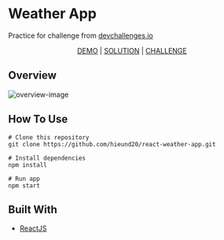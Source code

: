 <h1>Weather App</h1>

<p>Practice for challenge from <a href="https://devchallenges.io/">devchallenges.io</a><p>
<div align="center">
<a href="https://react-weather-app-hieund20.vercel.app/">DEMO</a> | <a href="https://devchallenges.io/solutions/WzXSsYzFVFLhqlKZdyXz">SOLUTION</a> | <a href="https://devchallenges.io/challenges/mM1UIenRhK808W8qmLWv">CHALLENGE</a>
</div>

<h2>Overview</h2>
<img src="https://res.cloudinary.com/dna6tju5f/image/upload/v1647505838/Github%20project%20overview/weather-app-overview_ivv8gp.png" alt="overview-image"/>

<h2>How To Use</h2>

```
# Clone this repository
git clone https://github.com/hieund20/react-weather-app.git

# Install dependencies
npm install

# Run app
npm start
```

<h2>Built With</h2>
<ul>
  <li><a href="https://reactjs.org/">ReactJS</a></li>
</ul>

